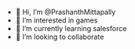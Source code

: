 - 👋 Hi, I’m @PrashanthMittapally
- 👀 I’m interested in games
- 🌱 I’m currently learning salesforce
- 💞️ I’m looking to collaborate 

<!---
PrashanthMittapally/PrashanthMittapally is a ✨ special ✨ repository because its `README.md` (this file) appears on your GitHub profile.
You can click the Preview link to take a look at your changes.
--->
